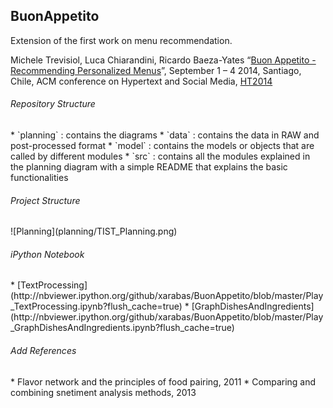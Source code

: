 <h2>BuonAppetito</h2>

Extension of the first work on menu recommendation.

Michele Trevisiol, Luca Chiarandini, Ricardo Baeza-Yates “[Buon Appetito - Recommending Personalized Menus](http://www.micheletrevisiol.com/papers/ht2014_trevisiol.pdf)”, September 1 – 4 2014, Santiago, Chile, ACM conference on Hypertext and Social Media, [HT2014](http://ht.acm.org/ht2014/)

<h6>Repository Structure</h6>
* `planning` : contains the diagrams
* `data` : contains the data in RAW and post-processed format
* `model` : contains the models or objects that are called by different modules
* `src` : contains all the modules explained in the planning diagram with a simple README that explains the basic functionalities

<h6>Project Structure</h6>
![Planning](planning/TIST_Planning.png)


<h6>iPython Notebook</h6>
* [TextProcessing](http://nbviewer.ipython.org/github/xarabas/BuonAppetito/blob/master/Play_TextProcessing.ipynb?flush_cache=true)
* [GraphDishesAndIngredients](http://nbviewer.ipython.org/github/xarabas/BuonAppetito/blob/master/Play_GraphDishesAndIngredients.ipynb?flush_cache=true)


<h6>Add References</h6>
* Flavor network and the principles of food pairing, 2011
* Comparing and combining snetiment analysis methods, 2013